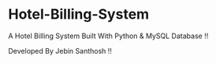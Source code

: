 # Hotel-Billing-System
A Hotel Billing System Built With Python &amp; MySQL Database !!

Developed By Jebin Santhosh !!
